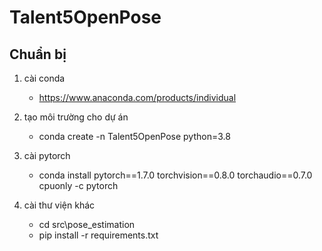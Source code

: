 # Talent5OpenPose

## Chuẩn bị 
1. cài conda
    - https://www.anaconda.com/products/individual
    
2. tạo môi trường cho dự án
    - conda create -n Talent5OpenPose python=3.8
    
3. cài pytorch
    - conda install pytorch==1.7.0 torchvision==0.8.0 torchaudio==0.7.0 cpuonly -c pytorch
   
4. cài thư viện khác
   - cd src\pose_estimation
   - pip install -r requirements.txt
